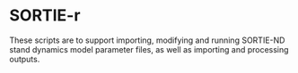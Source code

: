 # SORTIE-r
These scripts are to support importing, modifying and running SORTIE-ND stand dynamics model parameter files, as well as importing and processing outputs.
